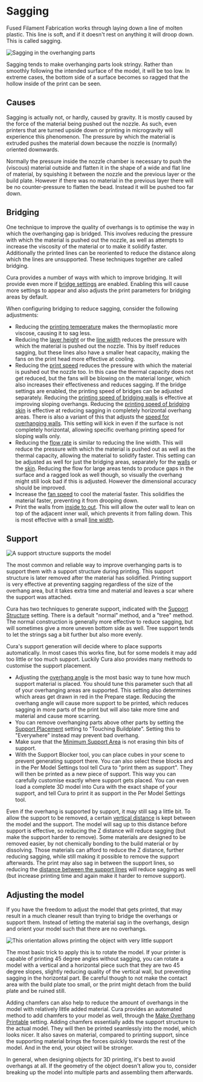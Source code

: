 Sagging
====
Fused Filament Fabrication works through laying down a line of molten plastic. This line is soft, and if it doesn't rest on anything it will droop down. This is called sagging.

![Sagging in the overhanging parts](images/sagging.jpg)

Sagging tends to make overhanging parts look stringy. Rather than smoothly following the intended surface of the model, it will be too low. In extreme cases, the bottom side of a surface becomes so ragged that the hollow inside of the print can be seen.

Causes
----
Sagging is actually not, or hardly, caused by gravity. It is mostly caused by the force of the material being pushed out the nozzle. As such, even printers that are turned upside down or printing in microgravity will experience this phenomenon. The pressure by which the material is extruded pushes the material down because the nozzle is (normally) oriented downwards.

Normally the pressure inside the nozzle chamber is necessary to push the (viscous) material outside and flatten it in the shape of a wide and flat line of material, by squishing it between the nozzle and the previous layer or the build plate. However if there was no material in the previous layer there will be no counter-pressure to flatten the bead. Instead it will be pushed too far down.

Bridging
----
One technique to improve the quality of overhangs is to optimise the way in which the overhanging gap is bridged. This involves reducing the pressure with which the material is pushed out the nozzle, as well as attempts to increase the viscosity of the material or to make it solidify faster. Additionally the printed lines can be reoriented to reduce the distance along which the lines are unsupported. These techniques together are called bridging.

Cura provides a number of ways with which to improve bridging. It will provide even more if [bridge settings](bridge_settings_enabled.md) are enabled. Enabling this will cause more settings to appear and also adjusts the print parameters for bridging areas by default.

When configuring bridging to reduce sagging, consider the following adjustments:
* Reducing the [printing temperature](material_print_temperature.md) makes the thermoplastic more viscose, causing it to sag less.
* Reducing the [layer height](layer_height.md) or the [line width](line_width.md) reduces the pressure with which the material is pushed out the nozzle. This by itself reduces sagging, but these lines also have a smaller heat capacity, making the fans on the print head more effective at cooling.
* Reducing the [print speed](speed_print.md) reduces the pressure with which the material is pushed out the nozzle too. In this case the thermal capacity does not get reduced, but the fans will be blowing on the material longer, which also increases their effectiveness and reduces sagging. If the bridge settings are enabled, the printing speed of bridges can be adjusted separately. Reducing the [printing speed of bridging walls](bridge_wall_speed.md) is effective at improving sloping overhangs. Reducing the [printing speed of bridging skin](bridge_skin_speed.md) is effective at reducing sagging in completely horizontal overhang areas. There is also a variant of this that adjusts the [speed for overhanging walls](wall_overhang_speed_factor.md). This setting will kick in even if the surface is not completely horizontal, allowing specific overhang printing speed for sloping walls only.
* Reducing the [flow rate](material_flow.md) is similar to reducing the line width. This will reduce the pressure with which the material is pushed out as well as the thermal capacity, allowing the material to solidify faster. This setting can be adjusted as well for just the bridging areas, separately for the [walls](bridge_wall_material_flow.md) or the [skin](bridge_skin_material_flow.md). Reducing the flow for large areas tends to produce gaps in the surface and a ragged look as well though, so visually the overhang might still look bad if this is adjusted. However the dimensional accuracy should be improved.
* Increase the [fan speed](cool_fan_speed.md) to cool the material faster. This solidifies the material faster, preventing it from drooping down.
* Print the walls from [inside to out](outer_inset_first.md). This will allow the outer wall to lean on top of the adjacent inner wall, which prevents it from falling down. This is most effective with a small [line width](wall_line_width_0.md).


Support
----
![A support structure supports the model](images/support_enable.png)

The most common and reliable way to improve overhanging parts is to support them with a support structure during printing. This support structure is later removed after the material has solidified. Printing support is very effective at preventing sagging regardless of the size of the overhang area, but it takes extra time and material and leaves a scar where the support was attached.

Cura has two techniques to generate support, indicated with the [Support Structure](support_structure.md) setting. There is a default "normal" method, and a "tree" method. The normal construction is generally more effective to reduce sagging, but will sometimes give a more uneven bottom side as well. Tree support tends to let the strings sag a bit further but also more evenly.

Cura's support generation will decide where to place supports automatically. In most cases this works fine, but for some models it may add too little or too much support. Luckily Cura also provides many methods to customise the support placement.
* Adjusting the [overhang angle](support_angle.md) is the most basic way to tune how much support material is placed. You should tune this parameter such that all of your overhanging areas are supported. This setting also determines which areas get drawn in red in the Prepare stage. Reducing the overhang angle will cause more support to be printed, which reduces sagging in more parts of the print but will also take more time and material and cause more scarring.
* You can remove overhanging parts above other parts by setting the [Support Placement](support_type.md) setting to "Touching Buildplate". Setting this to "Everywhere" instead may prevent bad overhang.
* Make sure that the [Minimum Support Area](minimum_support_area.md) is not erasing thin bits of support.
* With the Support Blocker tool, you can place cubes in your scene to prevent generating support there. You can also select these blocks and in the Per Model Settings tool tell Cura to "print them as support". They will then be printed as a new piece of support. This way you can carefully customise exactly where support gets placed. You can even load a complete 3D model into Cura with the exact shape of your support, and tell Cura to print it as support in the Per Model Settings tool.

Even if the overhang is supported by support, it may still sag a little bit. To allow the support to be removed, a certain [vertical distance](support_z_distance.md) is kept between the model and the support. The model will sag up to this distance before support is effective, so reducing the Z distance will reduce sagging (but make the support harder to remove). Some materials are designed to be removed easier, by not chemically bonding to the build material or by dissolving. Those materials can afford to reduce the Z distance, further reducing sagging, while still making it possible to remove the support afterwards. The print may also sag in between the support lines, so reducing the [distance between the support lines](support_line_distance.md) will reduce sagging as well (but increase printing time and again make it harder to remove support).

Adjusting the model
----
If you have the freedom to adjust the model that gets printed, that may result in a much cleaner result than trying to bridge the overhangs or support them. Instead of letting the material sag in the overhangs, design and orient your model such that there are no overhangs.

<!--screenshot {
"image_path": "support_minimise_overhang.png",
"models": [
    {
        "script": "dowel.scad",
        "transformation": ["rotateY(127)"]
    }
],
"settings": {"support_angle": 55},
"camera_position": [21, -104, -30],
"layer": -1
}-->
![This orientation allows printing the object with very little support](images/support_minimise_overhang.png)

The most basic trick to apply this is to rotate the model. If your printer is capable of printing 45 degree angles without sagging, you can rotate a model with a vertical and a horizontal piece such that they are two 45 degree slopes, slightly reducing quality of the vertical wall, but preventing sagging in the horizontal part. Be careful though to not make the contact area with the build plate too small, or the print might detach from the build plate and be ruined still.

Adding chamfers can also help to reduce the amount of overhangs in the model with relatively little added material. Cura provides an automated method to add chamfers to your model as well, through the [Make Overhang Printable](conical_overhang_enabled.md) setting. Adding chamfers essentially adds the support structure to the actual model. They will then be printed seamlessly into the model, which looks nicer. It also saves on material, compared to printing support, since the supporting material brings the forces quickly towards the rest of the model. And in the end, your object will be stronger.

In general, when designing objects for 3D printing, it's best to avoid overhangs at all. If the geometry of the object doesn't allow you to, consider breaking up the model into multiple parts and assembling them afterwards.